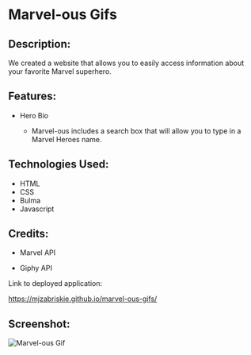 # Marvel-ous Gifs

## Description:

We created a website that allows you to easily access information about your favorite Marvel superhero.

## Features:

* Hero Bio

    * Marvel-ous includes a search box that will allow you to type in a Marvel Heroes name. 

## Technologies Used:

 * HTML
 * CSS
 * Bulma
 * Javascript

## Credits:

  * Marvel API

  * Giphy API 

Link to deployed application:

https://mjzabriskie.github.io/marvel-ous-gifs/

## Screenshot:
![Marvel-ous Gif](https://user-images.githubusercontent.com/99004555/166387101-00a2d207-ecbf-4ed2-a9c2-b2ece42885e0.png)

